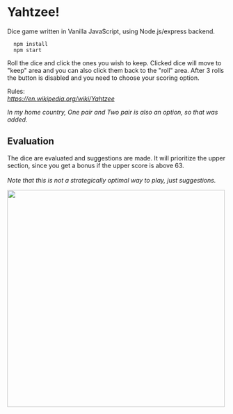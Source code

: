# Yahtzee!

Dice game written in Vanilla JavaScript, using Node.js/express backend.

```
  npm install
  npm start
```


Roll the dice and click the ones you wish to keep. Clicked dice will move to "keep" area and you can also click them back to the "roll" area.
After 3 rolls the button is disabled and you need to choose your scoring option.

Rules: \
*https://en.wikipedia.org/wiki/Yahtzee*

*In my home country, One pair and Two pair is also an option, so that was added.*

## Evaluation

The dice are evaluated and suggestions are made. It will prioritize the upper section, since you get a bonus if the upper score is above 63. \
\
*Note that this is not a strategically optimal way to play, just suggestions.*

<img src="https://user-images.githubusercontent.com/90894009/204091401-c2423bc1-bb85-4fe1-8cbe-d93ecde3e37e.PNG" width="500" />
